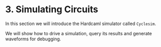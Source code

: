 # 3. Simulating Circuits

In this section we will introduce the Hardcaml simulator called `Cyclesim`.

We will show how to drive a simulation, query its results and generate waveforms for
debugging.
